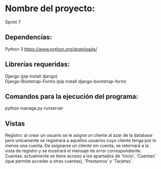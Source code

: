 # Nombre del proyecto:
Sprint 7

## Dependencias:
Python 3 https://www.python.org/downloads/

## Librerías requeridas:
Django (pip install django) <br >
Django-Bootstrap-Forms (pip install django-bootstrap-form)

## Comandos para la ejecución del programa:
python manage.py runserver

## Vistas
  Registro: al crear un usuario se le asigna un cliente al azar de la database pero unicamente se registrará a aquellos usuarios cuyo cliente tenga por lo menos una cuenta. De asignarse un cliente sin cuenta, se retornará a la vista de registro y se mostrará el mensaje de error correspondiente. <br >
  Cuentas: actualmente se tiene acceso a los apartados de 'Inicio', 'Cuentas' (que permite acceder a otras cuentas), 'Prestamos' y 'Tarjetas'.
  
  





